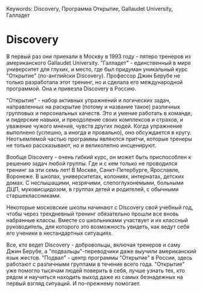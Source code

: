 Keywords: Discovery, Программа Открытие, Gallaudet University, Галладет

# Discovery

В первый раз они приехали в Москву в 1993 году - пятеро тренеров из американского Gallaudet University. "Галладет" - единственный в мире университет для глухих, и место, где был придуман уникальный курс "Открытие" (по-английски Discovery). Профессор Джин Берубе не только разработала этот тренинг, но и сделала его международной программой. Она и привезла Discovery в Россию.

"Открытие" - набор активных упражнений и логических задач, направленных на раскрытие (потому и название такое) различных групповых и персональных качеств. Это и умение работать в команде, и лидерские навыки, и преодоление своих комплексов и страхов, и уважение чужого мнения, чувств других людей. Когда упражнение выполнено (успешно, а иногда и провально), оно обсуждается в кругу. Неотъемлемой частью программы являются притчи, которые тренеры не только рассказывают, но и великолепно инсценируют.

Вообще Discovery - очень гибкий курс, он может быть приспособлен к решению задач любой группы. Где и с кем только не проводился тренинг за эти семь лет! В Москве, Санкт-Петербурге, Ярославле, Воронеже. В школах, университетах, колониях, интернатах, детских домах. С неслышащими, незрячими, слепоглухонемыми, больными ДЦП, муковисцидозом, в группах детей и родителей, с обычными старшеклассниками.

Некоторые московские школы начинают с Discovery свой учебный год, чтобы через трехдневный тренинг обязательно прошли все вновь набранные классы. Вместе со школьниками участвует и их классный руководитель, для которого это возможность увидеть, как ведут себя его ученики в нестандартных ситуациях.

Все, кто ведет Discovery - добровольцы, включая тренеров и саму Джин Берубе, а "подвальцы"-переводчики даже выучили американский язык жестов. "Подвал" - центр программы "Открытие" в России, здесь работают с различными группами в течение всего года. "Открытие" уже помогло тысячам людей поверить в себя, лучше узнать тех, кто рядом и научиться находить выход даже из самых безнадежных на первый взгляд ситуаций. И по-прежнему помогает.
